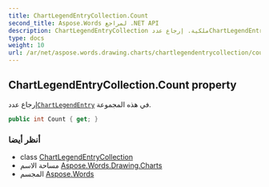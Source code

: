 ```yaml
---
title: ChartLegendEntryCollection.Count
second_title: Aspose.Words لمراجع .NET API
description: ChartLegendEntryCollection ملكية. إرجاع عددChartLegendEntry في هذه المجموعة.
type: docs
weight: 10
url: /ar/net/aspose.words.drawing.charts/chartlegendentrycollection/count/
---
```

## ChartLegendEntryCollection.Count property

إرجاع عدد[`ChartLegendEntry`](../../chartlegendentry/) في هذه المجموعة.

```csharp
public int Count { get; }
```

### أنظر أيضا

* class [ChartLegendEntryCollection](../)
* مساحة الاسم [Aspose.Words.Drawing.Charts](../../chartlegendentrycollection/)
* المجسم [Aspose.Words](../../../)


